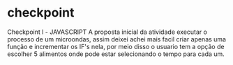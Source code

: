 # checkpoint
Checkpoint l - JAVASCRIPT
A proposta inicial da atividade executar o processo de um microondas, assim
deixei achei mais facil criar apenas uma função e incrementar os IF's nela,
por meio disso o usuario tem a opção de escolher 5 alimentos onde pode estar selecionando 
o tempo para cada um.
